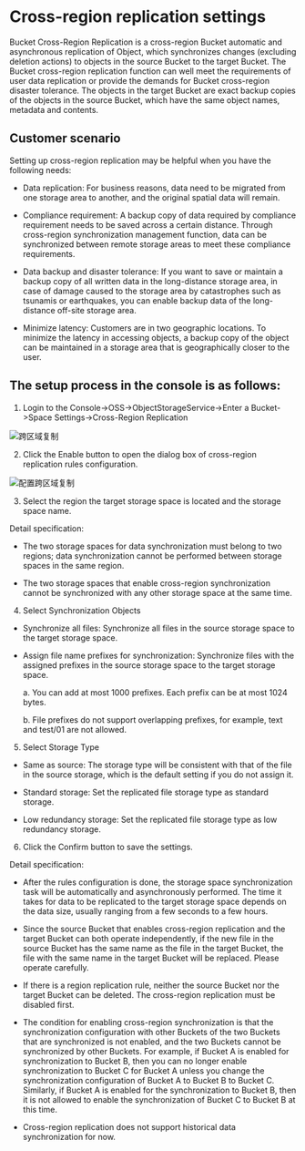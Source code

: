 # Cross-region replication settings

Bucket Cross-Region Replication is a cross-region Bucket automatic and asynchronous replication of Object, which synchronizes changes (excluding deletion actions) to objects in the source Bucket to the target Bucket. The Bucket cross-region replication function can well meet the requirements of user data replication or provide the demands for Bucket cross-region disaster tolerance. The objects in the target Bucket are exact backup copies of the objects in the source Bucket, which have the same object names, metadata and contents.

## Customer scenario

Setting up cross-region replication may be helpful when you have the following needs: 

* Data replication: For business reasons, data need to be migrated from one storage area to another, and the original spatial data will remain.

* Compliance requirement: A backup copy of data required by compliance requirement needs to be saved across a certain distance. Through cross-region synchronization management function, data can be synchronized between remote storage areas to meet these compliance requirements.

* Data backup and disaster tolerance: If you want to save or maintain a backup copy of all written data in the long-distance storage area, in case of damage caused to the storage area by catastrophes such as tsunamis or earthquakes, you can enable backup data of the long-distance off-site storage area.

* Minimize latency: Customers are in two geographic locations. To minimize the latency in accessing objects, a backup copy of the object can be maintained in a storage area that is geographically closer to the user.


## The setup process in the console is as follows:


1. Login to the Console->OSS->ObjectStorageService->Enter a Bucket->Space Settings->Cross-Region Replication

![跨区域复制](https://github.com/jdcloudcom/cn/blob/edit/image/Object-Storage-Service/OSS-041.png)

2. Click the Enable button to open the dialog box of cross-region replication rules configuration.

![配置跨区域复制](https://github.com/jdcloudcom/cn/blob/edit/image/Object-Storage-Service/OSS-042.png)

3. Select the region the target storage space is located and the storage space name.

Detail specification:

* The two storage spaces for data synchronization must belong to two regions; data synchronization cannot be performed between storage spaces in the same region.

* The two storage spaces that enable cross-region synchronization cannot be synchronized with any other storage space at the same time.

4. Select Synchronization Objects

* Synchronize all files: Synchronize all files in the source storage space to the target storage space.

* Assign file name prefixes for synchronization: Synchronize files with the assigned prefixes in the source storage space to the target storage space.

   a. You can add at most 1000 prefixes. Each prefix can be at most 1024 bytes.

   b. File prefixes do not support overlapping prefixes, for example, text and test/01 are not allowed.

5. Select Storage Type

* Same as source: The storage type will be consistent with that of the file in the source storage, which is the default setting if you do not assign it.

* Standard storage: Set the replicated file storage type as standard storage.

* Low redundancy storage: Set the replicated file storage type as low redundancy storage.


6. Click the Confirm button to save the settings.

Detail specification:

* After the rules configuration is done, the storage space synchronization task will be automatically and asynchronously performed. The time it takes for data to be replicated to the target storage space depends on the data size, usually ranging from a few seconds to a few hours.

* Since the source Bucket that enables cross-region replication and the target Bucket can both operate independently, if the new file in the source Bucket has the same name as the file in the target Bucket, the file with the same name in the target Bucket will be replaced. Please operate carefully.

* If there is a region replication rule, neither the source Bucket nor the target Bucket can be deleted. The cross-region replication must be disabled first.

* The condition for enabling cross-region synchronization is that the synchronization configuration with other Buckets of the two Buckets that are synchronized is not enabled, and the two Buckets cannot be synchronized by other Buckets. For example, if Bucket A is enabled for synchronization to Bucket B, then you can no longer enable synchronization to Bucket C for Bucket A unless you change the synchronization configuration of Bucket A to Bucket B to Bucket C. Similarly, if Bucket A is enabled for the synchronization to Bucket B, then it is not allowed to enable the synchronization of Bucket C to Bucket B at this time.

* Cross-region replication does not support historical data synchronization for now.
